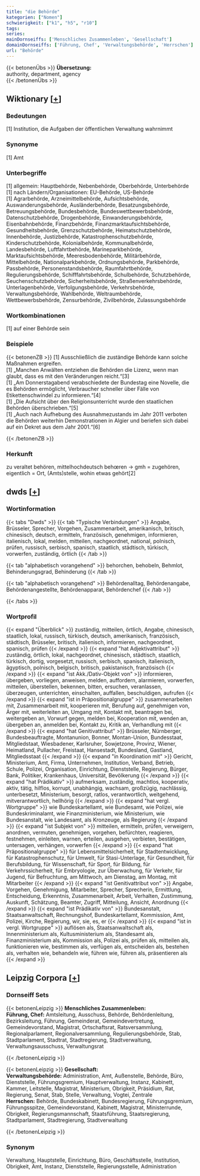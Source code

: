 ```yaml
---
title: "die Behörde"
kategorien: ["Nomen"]
schwierigkeit: ["k1", "h5", "r10"]
tags:
series:
mainDornseiffs: ['Menschliches Zusammenleben', 'Gesellschaft']
domainDornseiffs: ['Führung, Chef', 'Verwaltungsbehörde', 'Herrschen']
url: "Behörde"
---
```


{{< betonenÜbs >}}
**Übersetzung:**  
authority, department, agency  
{{< /betonenÜbs >}}

## Wiktionary [[+](https://de.wiktionary.org/wiki/Behörde)]

### Bedeutungen
[1] Institution, die Aufgaben der öffentlichen Verwaltung wahrnimmt  

### Synonyme
[1] Amt  

### Unterbegriffe
[1] allgemein: Hauptbehörde, Nebenbehörde, Oberbehörde, Unterbehörde  
[1] nach Ländern/Organisationen: EU-Behörde, US-Behörde  
[1] Agrarbehörde, Arzneimittelbehörde, Aufsichtsbehörde, Auswanderungsbehörde, Ausländerbehörde, Besatzungsbehörde, Betreuungsbehörde, Bundesbehörde, Bundeswettbewerbsbehörde, Datenschutzbehörde, Drogenbehörde, Einwanderungsbehörde, Eisenbahnbehörde, Finanzbehörde, Finanzmarktaufsichtsbehörde, Gesundheitsbehörde, Grenzschutzbehörde, Heimatschutzbehörde, Innenbehörde, Justizbehörde, Katastrophenschutzbehörde, Kinderschutzbehörde, Kolonialbehörde, Kommunalbehörde, Landesbehörde, Luftfahrtbehörde, Marineparkbehörde, Marktaufsichtsbehörde, Meeresbodenbehörde, Militärbehörde, Mittelbehörde, Nationalparkbehörde, Ordnungsbehörde, Parkbehörde, Passbehörde, Personenstandsbehörde, Raumfahrtbehörde, Regulierungsbehörde, Schifffahrtsbehörde, Schulbehörde, Schutzbehörde, Seuchenschutzbehörde, Sicherheitsbehörde, Straßenverkehrsbehörde, Unterlagenbehörde, Verfolgungsbehörde, Verkehrsbehörde, Verwaltungsbehörde, Wahlbehörde, Weltraumbehörde, Wettbewerbsbehörde, Zensurbehörde, Zivilbehörde, Zulassungsbehörde  

### Wortkombinationen
[1] auf einer Behörde sein  

### Beispiele
{{< betonenZB >}}
[1] Ausschließlich die zuständige Behörde kann solche Maßnahmen ergreifen.  
[1] „Manchen Anwälten entziehen die Behörden die Lizenz, wenn man glaubt, dass es mit den Veränderungen reicht.“[3]  
[1] „Am Donnerstagabend verabschiedete der Bundestag eine Novelle, die es Behörden ermöglicht, Verbraucher schneller über Fälle von Etikettenschwindel zu informieren.“[4]  
[1] „Die Aufsicht über den Religionsunterricht wurde den staatlichen Behörden überschrieben.“[5]  
[1] „Auch nach Aufhebung des Ausnahmezustands im Jahr 2011 verboten die Behörden weiterhin Demonstrationen in Algier und beriefen sich dabei auf ein Dekret aus dem Jahr 2001.“[6]  

{{< /betonenZB >}}
### Herkunft
zu veraltet behören, mittelhochdeutsch behœren → gmh = zugehören, eigentlich = Ort, (Amts)stelle, wohin etwas gehört[2]  



## dwds [[+](https://www.dwds.de/wb/Behörde)]

### Wortinformation
{{< tabs "Dwds" >}}
{{< tab "Typische Verbindungen" >}}
Angabe, Brüsseler, Sprecher, Vorgehen, Zusammenarbeit, amerikanisch, britisch, chinesisch, deutsch, ermitteln, französisch, genehmigen, informieren, italienisch, lokal, melden, mitteilen, nachgeordnet, national, polnisch, prüfen, russisch, serbisch, spanisch, staatlich, städtisch, türkisch, vorwerfen, zuständig, örtlich
{{< /tab >}}

{{< tab "alphabetisch vorangehend" >}}
behorchen, behobeln, Behmlot, Behinderungsgrad, Behinderung
{{< /tab >}}

{{< tab "alphabetisch vorangehend" >}}
Behördenalltag, Behördenangabe, Behördenangestellte, Behördenapparat, Behördenchef
{{< /tab >}}

{{< /tabs >}}

### Wortprofil
{{< expand "Überblick" >}} zuständig, mitteilen, örtlich, Angabe, chinesisch, staatlich, lokal, russisch, türkisch, deutsch, amerikanisch, französisch, städtisch, Brüsseler, britisch, italienisch, informieren, nachgeordnet, spanisch, prüfen {{< /expand >}}
{{< expand "hat Adjektivattribut" >}} zuständig, örtlich, lokal, nachgeordnet, chinesisch, städtisch, staatlich, türkisch, dortig, vorgesetzt, russisch, serbisch, spanisch, italienisch, ägyptisch, polnisch, belgisch, britisch, pakistanisch, französisch {{< /expand >}}
{{< expand "ist Akk./Dativ-Objekt von" >}} informieren, übergeben, vorliegen, anweisen, melden, auffordern, alarmieren, vorwerfen, mitteilen, überstellen, bekennen, bitten, ersuchen, veranlassen, überzeugen, unterrichten, einschalten, auffallen, beschuldigen, aufrufen {{< /expand >}}
{{< expand "ist in Präpositionalgruppe" >}} zusammenarbeiten mit, Zusammenarbeit mit, kooperieren mit, Berufung auf, genehmigen von, Ärger mit, weiterleiten an, Umgang mit, Kontakt mit, beantragen bei, weitergeben an, Vorwurf gegen, melden bei, Kooperation mit, wenden an, übergeben an, anmelden bei, Kontakt zu, Kritik an, Verhandlung mit {{< /expand >}}
{{< expand "hat Genitivattribut" >}} Brüsseler, Nürnberger, Bundesbeauftragte, Montanunion, Bonner, Montan-Union, Bundesstaat, Mitgliedstaat, Wiesbadener, Karlsruher, Sowjetzone, Provinz, Wiener, Heimatland, Pullacher, Freistaat, Hansestadt, Bundesland, Gastland, Mitgliedsstaat {{< /expand >}}
{{< expand "in Koordination mit" >}} Gericht, Ministerium, Amt, Firma, Unternehmen, Institution, Verband, Betrieb, Schule, Polizei, Organisation, Einrichtung, Dienststelle, Regierung, Bürger, Bank, Politiker, Krankenhaus, Universität, Bevölkerung {{< /expand >}}
{{< expand "hat Prädikativ" >}} aufmerksam, zuständig, machtlos, kooperativ, aktiv, tätig, hilflos, korrupt, unabhängig, wachsam, großzügig, nachlässig, unterbesetzt, Ministerium, besorgt, ratlos, verantwortlich, weitgehend, mitverantwortlich, hellhörig {{< /expand >}}
{{< expand "hat vergl. Wortgruppe" >}} wie Bundeskartellamt, wie Bundesamt, wie Polizei, wie Bundeskriminalamt, wie Finanzministerium, wie Ministerium, wie Bundesanstalt, wie Landesamt, als Kronzeuge, als Regierung {{< /expand >}}
{{< expand "ist Subjekt von" >}} mitteilen, ermitteln, prüfen, verweigern, anordnen, vermuten, genehmigen, vorgehen, befürchten, reagieren, festnehmen, einleiten, warnen, erteilen, ausgehen, verbieten, bestätigen, untersagen, verhängen, vorwerfen {{< /expand >}}
{{< expand "hat Präpositionalgruppe" >}} für Lebensmittelsicherheit, für Stadtentwicklung, für Katastrophenschutz, für Umwelt, für Stasi-Unterlage, für Gesundheit, für Berufsbildung, für Wissenschaft, für Sport, für Bildung, für Verkehrssicherheit, für Embryologie, zur Überwachung, für Verkehr, für Jugend, für Befruchtung, am Mittwoch, am Dienstag, am Montag, mit Mitarbeiter {{< /expand >}}
{{< expand "ist Genitivattribut von" >}} Angabe, Vorgehen, Genehmigung, Mitarbeiter, Sprecher, Sprecherin, Ermittlung, Entscheidung, Erkenntnis, Zusammenarbeit, Arbeit, Verhalten, Zustimmung, Auskunft, Schätzung, Beamter, Zugriff, Mitteilung, Ansicht, Anordnung {{< /expand >}}
{{< expand "ist Prädikativ von" >}} Bundesanstalt, Staatsanwaltschaft, Rechnungshof, Bundeskartellamt, Kommission, Amt, Polizei, Kirche, Regierung, wir, sie, es, er {{< /expand >}}
{{< expand "ist in vergl. Wortgruppe" >}} auflösen als, Staatsanwaltschaft als, Innenministerium als, Kultusministerium als, Standesamt als, Finanzministerium als, Kommission als, Polizei als, prüfen als, mitteilen als, funktionieren wie, bestimmen als, verfügen als, entscheiden als, bestehen als, verhalten wie, behandeln wie, führen wie, führen als, präsentieren als {{< /expand >}}

## Leipzig Corpora [[+](https://corpora.uni-leipzig.de/en/res?word=Behörde&corpusId=deu_newscrawl-public_2018)]

### Dornseiff Sets
{{< betonenLeipzig >}}
**Menschliches Zusammenleben:**  
**Führung, Chef:** Amtsleitung, Ausschuss, Behörde, Behördenleitung, Bezirksleitung, Führung, Gemeinderat, Gemeindevertretung, Gemeindevorstand, Magistrat, Ortschaftsrat, Ratsversammlung, Regionalparlament, Regionalversammlung, Regulierungsbehörde, Stab, Stadtparlament, Stadtrat, Stadtregierung, Stadtverwaltung, Verwaltungsausschuss, Verwaltungsrat  

{{< /betonenLeipzig >}}


{{< betonenLeipzig >}}
**Gesellschaft:**  
**Verwaltungsbehörde:** Administration, Amt, Außenstelle, Behörde, Büro, Dienststelle, Führungsgremium, Hauptverwaltung, Instanz, Kabinett, Kammer, Leitstelle, Magistrat, Ministerium, Obrigkeit, Präsidium, Rat, Regierung, Senat, Stab, Stelle, Verwaltung, Vogtei, Zentrale  
**Herrschen:** Behörde, Bundeskabinett, Bundesregierung, Führungsgremium, Führungsspitze, Gemeindevorstand, Kabinett, Magistrat, Ministerrunde, Obrigkeit, Regierungsmannschaft, Staatsführung, Staatsregierung, Stadtparlament, Stadtregierung, Stadtverwaltung  

{{< /betonenLeipzig >}}

### Synonym
Verwaltung, Hauptstelle, Einrichtung, Büro, Geschäftsstelle, Institution, Obrigkeit, Amt, Instanz, Dienststelle, Regierungsstelle, Administration

